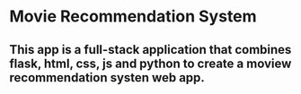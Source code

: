 # Movie Recommendation System

## This app is a full-stack application that combines flask, html, css, js and python to create a moview recommendation systen web app.
